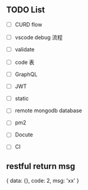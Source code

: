 

## TODO List
- [ ] CURD flow
- [ ] vscode debug 流程
- [ ] validate
- [ ] code 表
- [ ] GraphQL
- [ ] JWT
- [ ] static
- [ ] remote mongodb database
- [ ] pm2
- [ ] Docute 
- [ ] CI 




## restful return msg
{
  data: {},
  code: 2,
  msg: 'xx'
}